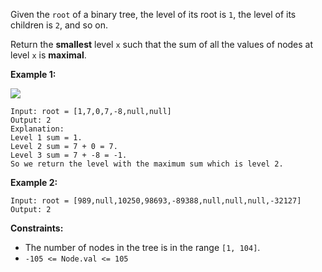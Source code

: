 Given the `root` of a binary tree, the level of its root is `1`, the level of
its children is `2`, and so on.

Return the **smallest** level `x` such that the sum of all the values of nodes
at level `x` is **maximal**.



**Example 1:**

![](https://assets.leetcode.com/uploads/2019/05/03/capture.JPG)

    
    
    Input: root = [1,7,0,7,-8,null,null]
    Output: 2
    Explanation:
    Level 1 sum = 1.
    Level 2 sum = 7 + 0 = 7.
    Level 3 sum = 7 + -8 = -1.
    So we return the level with the maximum sum which is level 2.
    

**Example 2:**

    
    
    Input: root = [989,null,10250,98693,-89388,null,null,null,-32127]
    Output: 2
    



**Constraints:**

  * The number of nodes in the tree is in the range `[1, 104]`.
  * `-105 <= Node.val <= 105`

